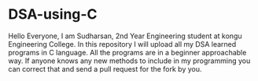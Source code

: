 # DSA-using-C
Hello Everyone, I am Sudharsan, 2nd Year Engineering student at kongu Engineering College.
In this repository I will upload all my DSA learned programs in C language.
All the programs are in a beginner approachable way.
If anyone knows any new methods to include in my programming you can correct that and send a pull request for the fork by you.


